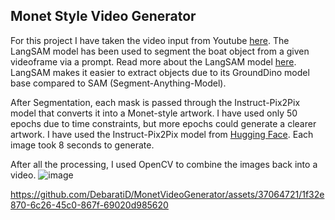 ## Monet Style Video Generator

For this project I have taken the video input from Youtube [here](https://www.youtube.com/watch?v=yrlWYXEoqkM).
The LangSAM model has been used to segment the boat object from a given videoframe via a prompt. Read more about the LangSAM model [here](https://github.com/luca-medeiros/lang-segment-anything). 
LangSAM makes it easier to extract objects due to its GroundDino model base compared to SAM (Segment-Anything-Model). 

After Segmentation, each mask is passed through the Instruct-Pix2Pix model that converts it into a Monet-style artwork. I have used only 50 epochs due to time constraints, but more epochs could generate a clearer artwork.
I have used the Instruct-Pix2Pix model from [Hugging Face](https://huggingface.co/timbrooks/instruct-pix2pix). Each image took 8 seconds to generate.

After all the processing, I used OpenCV to combine the images back into a video.
![image](https://github.com/DebaratiD/MonetVideoGenerator/assets/37064721/31baf7c0-47bd-4f27-9561-0c4b9f4d0ed9)


https://github.com/DebaratiD/MonetVideoGenerator/assets/37064721/1f32e870-6c26-45c0-867f-69020d985620
